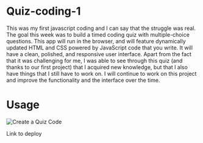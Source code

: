 # Quiz-coding-1

This was my first javascript coding and I can say that the struggle was real. The goal this week was to build a timed coding quiz with multiple-choice questions. This app will run in the browser, and will feature dynamically updated HTML and CSS powered by JavaScript code that you write. It will have a clean, polished, and responsive user interface. Apart from the fact that it was challenging for me, I was able to see through this quiz (and thanks to our first project) that I acquired new knowledge, but that I also have things that I still have to work on. I will continue to work on this project and improve the functionality and the interface over the time.

# Usage
![Create a Quiz Code](https://github.com/audidi29/Quiz-coding-1/assets/131299841/530e7d46-eb99-4ce6-9dce-ff92190a3e3b)

Link to deploy 
